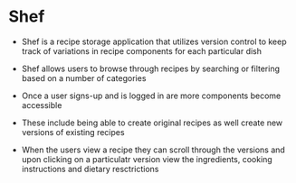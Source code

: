 # Shef #

* Shef is a recipe storage application that utilizes version control to keep track of variations in recipe components for each particular dish

* Shef allows users to browse through recipes by searching or filtering based on a number of categories

* Once a user signs-up and is logged in are more components become accessible 

* These include being able to create original recipes as well create new versions of existing recipes 

* When the users view a recipe they can scroll through the versions and upon clicking on a particulatr version view the ingredients, cooking instructions and dietary resctrictions
